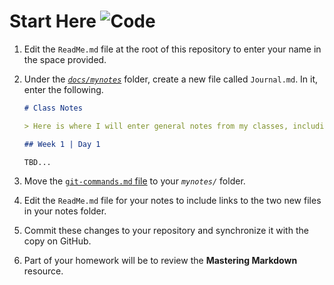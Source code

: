 # Start Here ![Code](https://img.shields.io/badge/Code%20Status-Walkthrough-blueviolet?logo=Visual%20Studio%20Code&labelColor=indigo)

1. Edit the `ReadMe.md` file at the root of this repository to enter your name in the space provided.
1. Under the [*`docs/mynotes`*](../../docs/mynotes/) folder, create a new file called `Journal.md`. In it, enter the following.

    ```md
    # Class Notes

    > Here is where I will enter general notes from my classes, including check-lists for my **practice homework** as well as **questions** I have for each upcoming class.

    ## Week 1 | Day 1

    TBD...
    ```

1. Move the [`git-commands.md` file](./git-commands.md) to your *`mynotes/`* folder.
1. Edit the `ReadMe.md` file for your notes to include links to the two new files in your notes folder.
1. Commit these changes to your repository and synchronize it with the copy on GitHub.
1. Part of your homework will be to review the **Mastering Markdown** resource.
